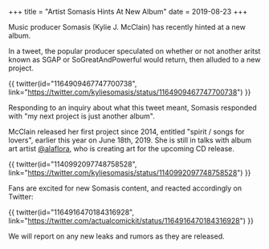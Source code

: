 +++
title = "Artist Somasis Hints At New Album"
date = 2019-08-23
+++

Music producer Somasis (Kylie J. McClain) has recently hinted at a new album.

In a tweet, the popular producer speculated on whether or not another aritst known as SGAP or SoGreatAndPowerful would return, then alluded to a new project.

{{ twitter(id="1164909467747700738", link="https://twitter.com/kyliesomasis/status/1164909467747700738") }}

Responding to an inquiry about what this tweet meant, Somasis responded with "my next project is just another album". 

McClain released her first project since 2014, entitled "spirit / songs for lovers", earlier this year on June 18th, 2019. She is still in talks with album art artist [@alaflora](https://www.twitter.com/alaflora), who is creating art for the upcoming CD release. 

{{ twitter(id="1140992097748758528", link="https://twitter.com/kyliesomasis/status/1140992097748758528") }}

Fans are excited for new Somasis content, and reacted accordingly on Twitter:

{{ twitter(id="1164916470184316928", link="https://twitter.com/actualcomickit/status/1164916470184316928") }}

We will report on any new leaks and rumors as they are released.

